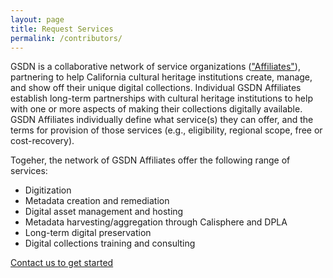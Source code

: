 ```yaml
---
layout: page
title: Request Services
permalink: /contributors/
---
```


GSDN is a collaborative network of service organizations (["Affiliates"](../all)), partnering to help California cultural heritage institutions create, manage, and show off their unique digital collections. Individual GSDN Affiliates establish long-term partnerships with cultural heritage institutions to help with one or more aspects of making their collections digitally available. GSDN Affiliates individually define what service(s) they can offer, and the terms for provision of those services (e.g., eligibility, regional scope, free or cost-recovery).

Togeher, the network of GSDN Affiliates offer the following range of services:

*   Digitization
*   Metadata creation and remediation
*   Digital asset management and hosting
*   Metadata harvesting/aggregation through Calisphere and DPLA
*   Long-term digital preservation
*   Digital collections training and consulting

<a class="primary-link" href="mailto:gsdn@cdlib.org">Contact us to get started</a>
